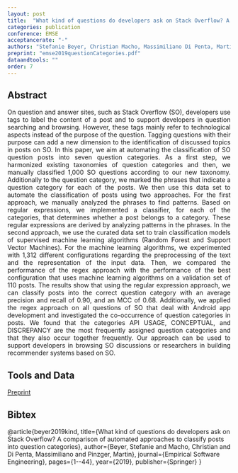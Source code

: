 ```yaml
---
layout: post
title:  "What kind of questions do developers ask on Stack Overflow? A comparison of automated approaches to classify posts into question categories"
categories: publication
conference: EMSE
acceptancerate: "-"
authors: "Stefanie Beyer, Christian Macho, Massimiliano Di Penta, Martin Pinzger"
preprint: "emse2019questionCategories.pdf"
dataandtools: ""
order: 7
---
```

<h2>Abstract</h2>
<div style="text-align:justify">On question and answer sites, such as Stack Overflow (SO), developers use tags to label the content of a post and to support developers in question searching and browsing. However, these tags mainly refer to technological aspects instead of the purpose of the question. Tagging questions with their purpose can add a new dimension to the identification of discussed topics in posts on SO. In this paper, we aim at automating the classification of SO question posts into seven question categories. As a first step, we harmonized existing taxonomies of question categories and then, we manually classified 1,000 SO questions according to our new taxonomy. Additionally to the question category, we marked the phrases that indicate a question category for each of the posts. We then use this data set to automate the classification of posts using two approaches. For the first approach, we manually analyzed the phrases to find patterns. Based on regular expressions, we implemented a classifier, for each of the categories, that determines whether a post belongs to a category. These regular expressions are derived by analyzing patterns in the phrases. In the second approach, we use the curated data set to train classification models of supervised machine learning algorithms (Random Forest and Support Vector Machines). For the machine learning algorithms, we experimented with 1,312 different configurations regarding the preprocessing of the text and the representation of the input data. Then, we compared the performance of the regex approach with the performance of the best configuration that uses machine learning algorithms on a validation set of 110 posts. The results show that using the regular expression approach, we can classify posts into the correct question category with an average precision and recall of 0.90, and an MCC of 0.68. Additionally, we applied the regex approach on all questions of SO that deal with Android app development and investigated the co-occurrence of question categories in posts. We found that the categories API USAGE, CONCEPTUAL, and DISCREPANCY are the most frequently assigned question categories and that they also occur together frequently. Our approach can be used to support developers in browsing SO discussions or researchers in building recommender systems based on SO.</div>
<h2>Tools and Data</h2>
<div>
<a href="{{ site.url }}/preprints/emse2019questionCategories.pdf" target="_blank">Preprint</a>
</div>
<h2>Bibtex</h2>
@article{beyer2019kind,
  title={What kind of questions do developers ask on Stack Overflow? A comparison of automated approaches to classify posts into question categories},
  author={Beyer, Stefanie and Macho, Christian and Di Penta, Massimiliano and Pinzger, Martin},
  journal={Empirical Software Engineering},
  pages={1--44},
  year={2019},
  publisher={Springer}
}
